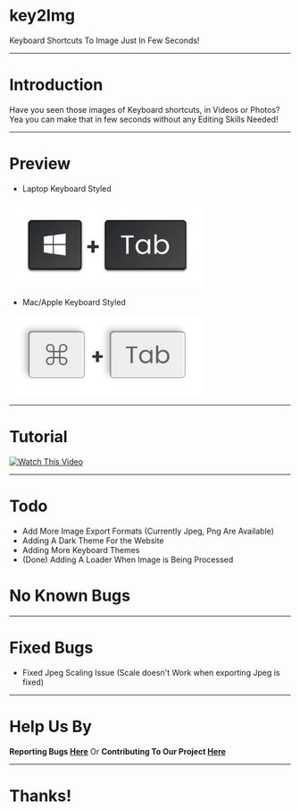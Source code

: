 # key2Img
Keyboard Shortcuts To Image Just In Few Seconds!

---

# Introduction
Have you seen those images of Keyboard shortcuts, in Videos or Photos?
Yea you can make that in few seconds without any Editing Skills Needed!

---
# Preview
* Laptop Keyboard Styled
<img src="img/win+tab.png" width="350" title="Laptop Keyboard Styled">

* Mac/Apple Keyboard Styled
<img src="img/command+tab.png" width="350" title="Mac/Apple Keyboard Styled">

---
# Tutorial
[![Watch This Video](https://img.youtube.com/vi/6iDYY7ZB9l4/0.jpg)](https://www.youtube.com/watch?v=6iDYY7ZB9l4)

---
# Todo
* Add More Image Export Formats (Currently Jpeg, Png Are Available)
* Adding A Dark Theme For the Website
* Adding More Keyboard Themes
* (Done) Adding A Loader When Image is Being Processed

# No Known Bugs

---

# Fixed Bugs
* Fixed Jpeg Scaling Issue (Scale doesn't Work when exporting Jpeg is fixed)

---
# Help Us By
**Reporting Bugs [Here](https://github.com/Key2img/Key2Img/issues/new)** Or **Contributing To Our Project [Here](https://github.com/Key2img/Key2Img/pulls)**

---

# Thanks!
